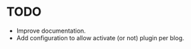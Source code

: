 TODO
====

* Improve documentation.
* Add configuration to allow activate (or not) plugin per blog.
